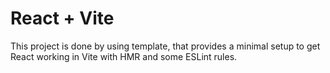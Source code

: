 # React + Vite

This project is done by using template, that provides a minimal setup to get React working in Vite with HMR and some ESLint rules.
